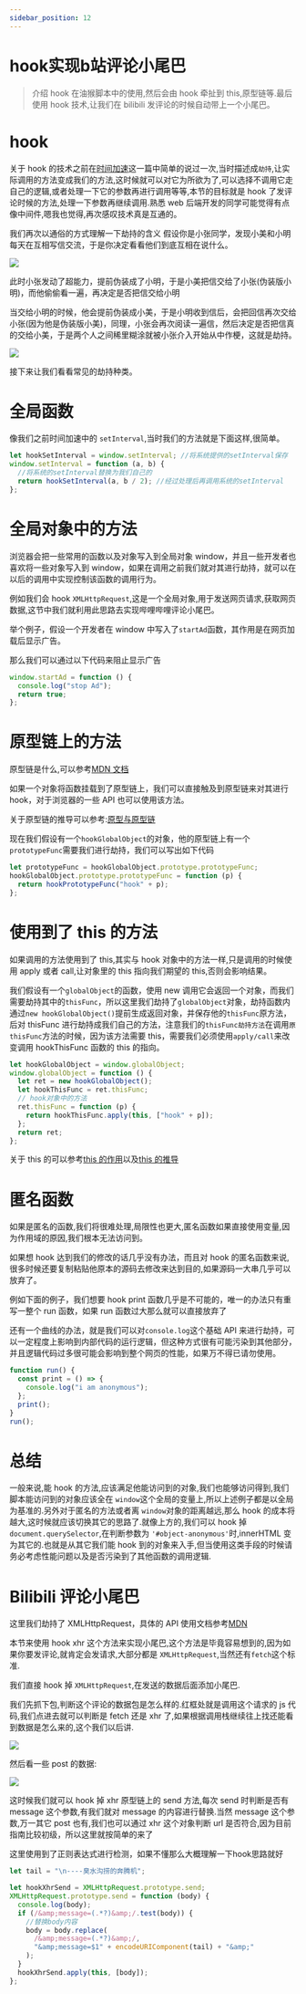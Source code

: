 ```yaml
---
sidebar_position: 12
---
```


# hook实现b站评论小尾巴

> 介绍 hook 在油猴脚本中的使用,然后会由 hook 牵扯到 this,原型链等.最后使用 hook 技术,让我们在 bilibili 发评论的时候自动带上一个小尾巴。

# hook

关于 hook 的技术之前在[时间加速](/docs/basics/h5视频倍速,时间加速和run-at/)这一篇中简单的说过一次,当时描述成`劫持`,让实际调用的方法变成我们的方法,这时候就可以对它为所欲为了,可以选择不调用它走自己的逻辑,或者处理一下它的参数再进行调用等等,本节的目标就是 hook 了发评论时候的方法,处理一下参数再继续调用.熟悉 web 后端开发的同学可能觉得有点像中间件,嗯我也觉得,再次感叹技术真是互通的。

我们再次以通俗的方式理解一下劫持的含义
假设你是小张同学，发现小美和小明每天在互相写信交流，于是你决定看看他们到底互相在说什么。

![](./img/12/1.png)

此时小张发动了超能力，提前伪装成了小明，于是小美把信交给了小张(伪装版小明)，而他偷偷看一遍，再决定是否把信交给小明

当交给小明的时候，他会提前伪装成小美，于是小明收到信后，会把回信再次交给小张(因为他是伪装版小美)，同理，小张会再次阅读一遍信，然后决定是否把信真的交给小美，于是两个人之间稀里糊涂就被小张介入开始从中作梗，这就是劫持。

![](./img/12/2.png)

接下来让我们看看常见的劫持种类。

# 全局函数

像我们之前时间加速中的 `setInterval`,当时我们的方法就是下面这样,很简单。

```js
let hookSetInterval = window.setInterval; //将系统提供的setInterval保存
window.setInterval = function (a, b) {
  //将系统的setInterval替换为我们自己的
  return hookSetInterval(a, b / 2); //经过处理后再调用系统的setInterval
};
```

# 全局对象中的方法

浏览器会把一些常用的函数以及对象写入到全局对象 window，并且一些开发者也喜欢将一些对象写入到 window，如果在调用之前我们就对其进行劫持，就可以在以后的调用中实现控制该函数的调用行为。

例如我们会 hook `XMLHttpRequest`,这是一个全局对象,用于发送网页请求,获取网页数据,这节中我们就利用此思路去实现哔哩哔哩评论小尾巴。

举个例子，假设一个开发者在 window 中写入了`startAd`函数，其作用是在网页加载后显示广告。

那么我们可以通过以下代码来阻止显示广告

```js
window.startAd = function () {
  console.log("stop Ad");
  return true;
};
```

# 原型链上的方法

原型链是什么,可以参考[MDN 文档](https://developer.mozilla.org/zh-CN/docs/Web/JavaScript/Inheritance_and_the_prototype_chain)

如果一个对象将函数挂载到了原型链上，我们可以直接触及到原型链来对其进行 hook，对于浏览器的一些 API 也可以使用该方法。

关于原型链的推导可以参考:[原型与原型链](/docs/jsKnowledge/原型与原型链/)

现在我们假设有一个`hookGlobalObject`的对象，他的原型链上有一个`prototypeFunc`需要我们进行劫持，我们可以写出如下代码

```js
let prototypeFunc = hookGlobalObject.prototype.prototypeFunc;
hookGlobalObject.prototype.prototypeFunc = function (p) {
  return hookPrototypeFunc("hook" + p);
};
```

# 使用到了 this 的方法

如果调用的方法使用到了 this,其实与 hook 对象中的方法一样,只是调用的时候使用 apply 或者 call,让对象里的 this 指向我们期望的 this,否则会影响结果。

我们假设有一个`globalObject`的函数，使用 new 调用它会返回一个对象，而我们需要劫持其中的`thisFunc`，所以这里我们劫持了`globalObject`对象，劫持函数内通过`new hookGlobalObject()`提前生成返回对象，并保存他的`thisFunc`原方法，后对 thisFunc 进行劫持成我们自己的方法，注意我们的`thisFunc劫持方法`在调用`原thisFunc`方法的时候，因为该方法需要 this，需要我们必须使用`apply/call`来改变调用 hookThisFunc 函数的 this 的指向。

```js
let hookGlobalObject = window.globalObject;
window.globalObject = function () {
  let ret = new hookGlobalObject();
  let hookThisFunc = ret.thisFunc;
  // hook对象中的方法
  ret.thisFunc = function (p) {
    return hookThisFunc.apply(this, ["hook" + p]);
  };
  return ret;
};
```

关于 this 的可以参考[this 的作用](/docs/jsKnowledge/this的作用/)以及[this 的推导](http://localhost:3000/docs/jsKnowledge/this%E7%9A%84%E6%8E%A8%E5%AF%BC/)

# 匿名函数

如果是匿名的函数,我们将很难处理,局限性也更大,匿名函数如果直接使用变量,因为作用域的原因,我们根本无法访问到。

如果想 hook 达到我们的修改的话几乎没有办法，而且对 hook 的匿名函数来说,很多时候还要复制粘贴他原本的源码去修改来达到目的,如果源码一大串几乎可以放弃了。

例如下面的例子，我们想要 hook print 函数几乎是不可能的，唯一的办法只有重写一整个 run 函数，如果 run 函数过大那么就可以直接放弃了

还有一个曲线的办法，就是我们可以对`console.log`这个基础 API 来进行劫持，可以一定程度上影响到内部代码的运行逻辑，但这种方式很有可能污染到其他部分，并且逻辑代码过多很可能会影响到整个网页的性能，如果万不得已请勿使用。

```js
function run() {
  const print = () => {
    console.log("i am anonymous");
  };
  print();
}
run();
```

# 总结

一般来说,能 hook 的方法,应该满足他能访问到的对象,我们也能够访问得到,我们脚本能访问到的对象应该全在 `window`这个全局的变量上,所以上述例子都是以全局为基准的.另外对于匿名的方法或者离 `window`对象的距离越远,那么 hook 的成本将越大,这时候就应该切换其它的思路了.就像上方的,我们可以 hook 掉 `document.querySelector`,在判断参数为 `'#object-anonymous'`时,innerHTML 变为其它的.也就是从其它我们能 hook 到的对象来入手,但当使用这类手段的时候请务必考虑性能问题以及是否污染到了其他函数的调用逻辑.

# Bilibili 评论小尾巴

这里我们劫持了 XMLHttpRequest，具体的 API 使用文档参考[MDN](https://developer.mozilla.org/zh-CN/docs/Web/API/XMLHttpRequest)

本节来使用 hook xhr 这个方法来实现小尾巴,这个方法是毕竟容易想到的,因为如果你要发评论,就肯定会发请求,大部分都是 `XMLHttpRequest`,当然还有`fetch`这个标准.

我们直接 hook 掉 `XMLHttpRequest`,在发送的数据后面添加小尾巴.

我们先抓下包,判断这个评论的数据包是怎么样的.红框处就是调用这个请求的 js 代码,我们点进去就可以判断是 fetch 还是 xhr 了,如果根据调用栈继续往上找还能看到数据是怎么来的,这个我们以后讲.

![](./img/12/3.png)

然后看一些 post 的数据:

![](./img/12/4.png)

这时候我们就可以 hook 掉 xhr 原型链上的 send 方法,每次 send 时判断是否有 message 这个参数,有我们就对 message 的内容进行替换.当然 message 这个参数,万一其它 post 也有,我们也可以通过 xhr 这个对象判断 url 是否符合,因为目前指南比较初级，所以这里就按简单的来了

这里使用到了正则表达式进行检测，如果不懂那么大概理解一下hook思路就好

```js
let tail = "\n----臭水沟捞的奔腾机";

let hookXhrSend = XMLHttpRequest.prototype.send;
XMLHttpRequest.prototype.send = function (body) {
  console.log(body);
  if (/&amp;message=(.*?)&amp;/.test(body)) {
    //替换body内容
    body = body.replace(
      /&amp;message=(.*?)&amp;/,
      "&amp;message=$1" + encodeURIComponent(tail) + "&amp;"
    );
  }
  hookXhrSend.apply(this, [body]);
};
```